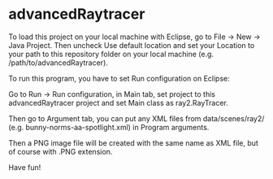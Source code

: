 # advancedRaytracer
To load this project on your local machine with Eclipse, go to File -> New -> Java Project. Then uncheck Use default location and set your Location to your path to this repository folder on your local machine (e.g. /path/to/advancedRaytracer).

To run this program, you have to set Run configuration on Eclipse:

Go to Run -> Run configuration, in Main tab, set project to this advancedRaytracer project and set Main class as ray2.RayTracer.

Then go to Argument tab, you can put any XML files from data/scenes/ray2/ (e.g. bunny-norms-aa-spotlight.xml) in Program arguments. 

Then a PNG image file will be created with the same name as XML file, but of course with .PNG extension.

Have fun!
